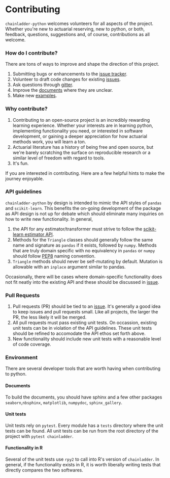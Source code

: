# Contributing
`chainladder-python` welcomes volunteers for all aspects of the project. Whether
you're new to actuarial reserving, new to python, or both, feedback, questions,
suggestions and, of course, contributions as all welcome.

### How do I contribute?
There are tons of ways to improve and shape the direction of this project.
1. Submitting bugs or enhancements to the [issue tracker](https://github.com/casact/chainladder-python/issues).
2. Volunteer to draft code changes for existing [issues](https://github.com/casact/chainladder-python/issues).
3. Ask questions through [gitter](https://gitter.im/chainladder-python/community).
4. Improve the [documents](https://chainladder-python.readthedocs.io/en/latest/) where they are unclear.
5. Make new [examples](https://chainladder-python.readthedocs.io/en/latest/auto_examples/index.html).


### Why contribute?
1. Contributing to an open-source project is an incredibly rewarding learning
 experience. Whether your interests are in learning python, implementing functionality you need, or interested in software development, or gaining a deeper appreciation for how actuarial methods work, you will learn a ton.
2. Actuarial literature has a history of being free and open source, but we're
 barely scratching the surface on reproducible research or a similar level of freedom with regard to tools.
3. It's fun.

If you are interested in contributing.  Here are a few helpful hints to make the journey enjoyable.

### API guidelines
`chainladder-python` by design is intended to mimic the API styles of `pandas` and `scikit-learn`.  This benefits the on-going development of the package as API design is not up for debate which should eliminate many inquiries on how to write new functionality. In general,

1. the API for any estimator/transformer must strive to follow the [scikit-learn estimator API](https://scikit-learn.org/stable/developers/develop.html).
2. Methods for the `Triangle` classes should generally follow the same name and signature as `pandas` if it exists, followed by `numpy`. Methods that are truly domain specific with no equivalency in `pandas` or `numpy` should follow [PEP8](https://www.python.org/dev/peps/pep-0008/#method-names-and-instance-variables) naming convention.
3. `Triangle` methods should never be self-mutating by default.  Mutation is allowable with an `inplace` argument similar to pandas.

Occasionally, there will be cases where domain-specific functionality does not fit neatly into the existing API and these should be discussed in [issue](https://github.com/casact/chainladder-python/issues).

### Pull Requests
1. Pull requests (PR) should be tied to an [issue](https://github.com/casact/chainladder-python/issues).  It's generally a good idea to keep issues and
pull requests small.  Like all projects, the larger the PR, the less likely
it will be merged.
2. All pull requests must pass existing unit tests.  On occassion, existing unit tests can be in violation of the API guidelines.  These unit tests should be refined to accomodate the API ethos set forth above.  
3. New functionality should include new unit tests with a reasonable level of code coverage.

### Environment
There are several developer tools that are worth having when contributing to
python.

#### Documents
To build the documents, you should have sphinx and a few other packages
`seaborn`,`nbsphinx`, `matplotlib`, `numpydoc`, `sphinx_gallery`.

#### Unit tests
Unit tests rely on `pytest`. Every module has a `tests` directory where the unit tests can be found.  All unit tests can be run from the root directory
of the project with `pytest chainladder`.

#### Functionality in R
 Several of the unit tests use `rpy2` to call into R's version of
`chainladder`.  In general, if the functionality exists in R, it is worth
liberally writing tests that directly compares the two softwares.
